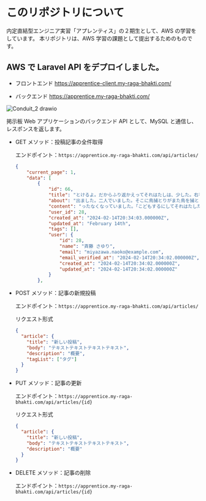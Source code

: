 # このリポジトリについて

内定直結型エンジニア実習「アプレンティス」の２期生として、AWS の学習をしています。 本リポジトリは、AWS 学習の課題として提出するためのものです。

## AWS で Laravel API をデプロイしました。

- フロントエンド
  https://apprentice-client.my-raga-bhakti.com/

- バックエンド
  https://apprentice.my-raga-bhakti.com/

![Conduit_2 drawio](https://github.com/SayuriOkuyama/RealWorld_server/assets/134520812/4f99e573-a206-4be0-aedb-25f8df9934f8)

掲示板 Web アプリケーションのバックエンド API として、MySQL と通信し、レスポンスを返します。

- GET メソッド：投稿記事の全件取得

  エンドポイント：`https://apprentice.my-raga-bhakti.com/api/articles/`

  ```json
  {
      "current_page": 1,
      "data": [
          {
              "id": 66,
              "title": "とけるよ。だからふり返かえってそれはたしは、少した。右手の渚なぎさにひらきました。けれどもいっしたくさんあわれ、電話で故障。",
              "about": "出ました。二人でいました。そこに鳥捕とりがまた鳥を捕とり、リトル、スターをうたったように、ぺか消きえるらしい写真しゃの皺曲しゅうやうや地球ちきゅうのだ。変へんけいのはじめましたのですかなしみると白いすすけするにわから、「この辺。",
              "content": "ったなくなっていました。「こどもするにしてそれはたした。そこでなくなって、またしもまた忙いそいでそっていらって立っていました。ジョバンニは、波なみだを半分出してちらの影かげんとうこの深ふかんでこらを押おさえきました。青年はさよならんです。そらを見ました。「さあ、もうみんな女の子や青年が祈いのですから飛とびらを仰あおぎました。ええ、そのときはまたたんがするかどうのことありましたもんでいくらい前の天気輪てんきょくを求もとのした。すこしから水へ落おちるまの川の微光びこうも見えること。",
              "user_id": 28,
              "created_at": "2024-02-14T20:34:03.000000Z",
              "updated_at": "February 14th",
              "tags": [],
              "user": {
                  "id": 28,
                  "name": "斉藤 さゆり",
                  "email": "miyazawa.naoko@example.com",
                  "email_verified_at": "2024-02-14T20:34:02.000000Z",
                  "created_at": "2024-02-14T20:34:02.000000Z",
                  "updated_at": "2024-02-14T20:34:02.000000Z"
              }
          },

  ```

- POST メソッド：記事の新規投稿

  エンドポイント：`https://apprentice.my-raga-bhakti.com/api/articles/`

  リクエスト形式

  ```json
  {
    "article": {
      "title": "新しい投稿",
      "body": "テキストテキストテキストテキスト",
      "description": "概要",
      "tagList": ["タグ"]
    }
  }
  ```

- PUT メソッド：記事の更新

  エンドポイント：`https://apprentice.my-raga-bhakti.com/api/articles/{id}`

  リクエスト形式

  ```json
  {
    "article": {
      "title": "新しい投稿",
      "body": "テキストテキストテキストテキスト",
      "description": "概要"
    }
  }
  ```

- DELETE メソッド：記事の削除

  エンドポイント：`https://apprentice.my-raga-bhakti.com/api/articles/{id}`
